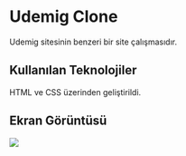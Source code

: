 <h1> Udemig Clone </h1>

Udemig sitesinin benzeri bir site çalışmasıdır.

<h2> Kullanılan Teknolojiler </h2>

HTML ve CSS üzerinden geliştirildi.

<h2> Ekran Görüntüsü </h2>

![](udemig.gif)
